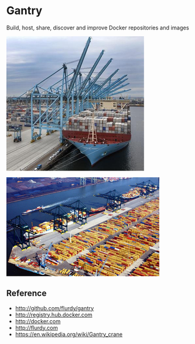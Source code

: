 Gantry
======

Build, host, share, discover and improve Docker repositories and images






![Gantry](https://raw.githubusercontent.com/flurdy/gantry/master/images/gantryguard2.jpg)


![Containers](https://raw.githubusercontent.com/flurdy/gantry/master/images/rotterdam2.jpg)









Reference
----

* http://github.com/flurdy/gantry
* http://registry.hub.docker.com
* http://docker.com
* http://flurdy.com
* https://en.wikipedia.org/wiki/Gantry_crane

